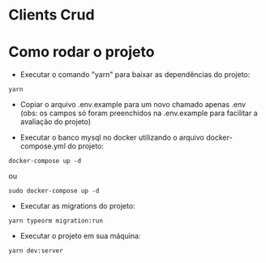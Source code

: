 # Clients Crud

# Como rodar o projeto

- Executar o comando "yarn" para baixar as dependências do projeto:

```
yarn
```

- Copiar o arquivo .env.example para um novo chamado apenas .env (obs: os campos só foram      preenchidos na .env.example
  para facilitar a avaliação do projeto)

- Executar o banco mysql no docker utilizando o arquivo docker-compose.yml do projeto:

```
docker-compose up -d
```

ou

```
sudo docker-compose up -d
```

- Executar as migrations do projeto:

```
yarn typeorm migration:run
```

- Executar o projeto em sua máquina:

```
yarn dev:server
```

